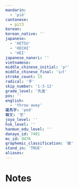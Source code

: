 ```yaml
---
mandarin:
  - 'piē'
cantonese:
  - pit3
korean:
korean_native: ''
japanese:
  - 'HETSU'
  - 'HECHI'
  - 'HEI'
japanese_nanori: ''
vietnamese:
middle_chinese_initial: 'pʰ'
middle_chinese_final: 'iᴇt'
stroke_count: 15
radical: '手'
skip_number: '1-3-12'
grade_level: '先進'
pos: ''
english:
  - 'throw away'
羅馬字: 'ped'
韓文: '펃'
joyo_level: ''
hsk_level: ''
hanmun_edu_level: ''
danayo_id: 7401
mc_id: 9478
graphemic_classification: '敝'
stand_in: 'TRUE'
aliases:
---
```


# Notes
